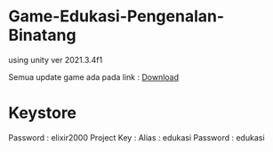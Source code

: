 # Game-Edukasi-Pengenalan-Binatang
using unity ver 2021.3.4f1

Semua update game ada pada link :
[Download](https://play.google.com/store/apps/details?id=com.Mainra.GamePengenalanBinatang)

# Keystore
Password : elixir2000
Project Key :
Alias : edukasi 
Password : edukasi
